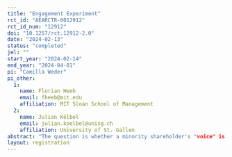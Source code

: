 ```yaml
---
title: "Engagement Experiment"
rct_id: "AEARCTR-0012912"
rct_id_num: "12912"
doi: "10.1257/rct.12912-2.0"
date: "2024-02-13"
status: "completed"
jel: ""
start_year: "2024-02-14"
end_year: "2024-04-01"
pi: "Camilla Weder"
pi_other:
  1:
    name: Florian Heeb
    email: fheeb@mit.edu
    affiliation: MIT Sloan School of Management
  2:
    name: Julian Kölbel
    email: julian.koelbel@unisg.ch
    affiliation: University of St. Gallen
abstract: "The question is whether a minority shareholder's "voice" is an effective engagement tool. The hypothesis is that shareholder engagement can lead to board accountability for sustainability goals. "
layout: registration
---
```


